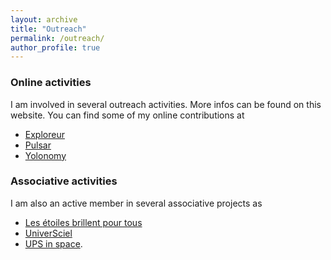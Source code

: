 ```yaml
---
layout: archive
title: "Outreach"
permalink: /outreach/
author_profile: true
---
```


### Online activities

I am involved in several outreach activities. More infos can be found on this website. You can find some of my online contributions at
- [Exploreur](https://exploreur.univ-toulouse.fr/litebird-en-quete-des-premieres-fractions-de-secondes-de-lunivers)
- [Pulsar](https://www.nfist.pt/pulsar/pulsar41)
- [Yolonomy](https://yolonomy.github.io)


### Associative activities

I am also an active member in several associative projects as
- [Les étoiles brillent pour tous](http://ebpt.fr/association/)
- [UniverSciel](https://www.google.com/search?client=opera&q=Universciel&sourceid=opera&ie=UTF-8&oe=UTF-8)
- [UPS in space](https://www.upsinspace.com).

